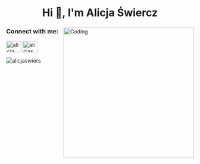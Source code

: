 <h1 align="center">Hi 👋, I'm Alicja Świercz</h1>
<h3 align="center"></h3>
<img align="right" alt="Coding" width="350" src="https://media.tenor.com/bQCHJwgCNuMAAAAM/kitten-cat.gif">


<h3 align="left">Connect with me:</h3>
<p align="left">
<a href="https://www.linkedin.com/in/alicja-świercz-166805250/" target="blank"><img align="center" src="https://raw.githubusercontent.com/rahuldkjain/github-profile-readme-generator/master/src/images/icons/Social/linked-in-alt.svg" alt="alicja świercz" height="30" width="40" /></a>
<a href="https://discord.gg/alicjaswiers#1477" target="blank"><img align="center" src="https://raw.githubusercontent.com/rahuldkjain/github-profile-readme-generator/master/src/images/icons/Social/discord.svg" alt="alicjaswiers#1477" height="30" width="40" /></a>
</p>


<p><img align="center" src="https://github-readme-stats.vercel.app/api/top-langs?username=alicjaswiers&show_icons=true&locale=en&layout=compact" alt="alicjaswiers" /></p>

